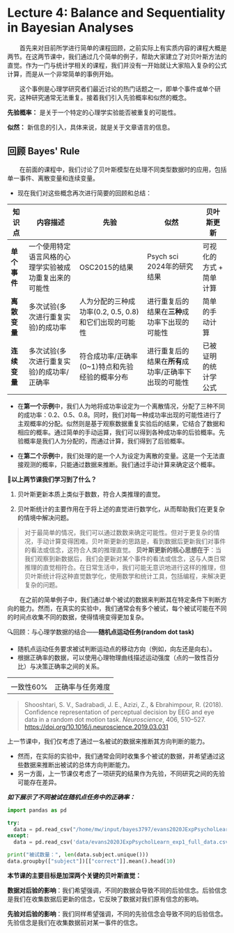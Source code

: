 # Lecture 4:  Balance and Sequentiality in Bayesian Analyses  

&emsp;&emsp;首先来对目前所学进行简单的课程回顾，之前实际上有实质内容的课程大概是两节。在这两节课中，我们通过几个简单的例子，帮助大家建立了对贝叶斯方法的直觉。作为一门与统计学相关的课程，我们并没有一开始就让大家陷入复杂的公式计算，而是从一个非常简单的事例开始。

&emsp;&emsp;这个事例是心理学研究者们最近讨论的热门话题之一，即单个事件或单个研究，这种研究通常无法重复。接着我们引入先验概率和似然的概念。

**先验概率：** 是关于一个特定的心理学实验能否被重复的可能性。

**似然：** 新信息的引入，具体来说，就是关于文章语言的信息。

## 回顾 Bayes' Rule

&emsp;&emsp;在前面的课程中，我们讨论了贝叶斯模型在处理不同类型数据时的应用，包括单一事件、离散变量和连续变量。 

- 现在我们对这些概念再次进行简要的回顾和总结：

| 知识点         | 内容描述                                         | 先验                   |   似然                          | 贝叶斯更新                     |  
|---------------|------------------------------------------------|------------------------|--------------------------------|------------------------------|  
| **单个事件**    | 一个使用特定语言风格的心理学实验被成功重复出来的可能性  | OSC2015的结果           |   Psych sci 2024年的研究结果     | 可视化的方式 + 简单计算         |  
| **离散变量**       | 多次试验(多次进行重复实验)的成功率                  | 人为分配的三种成功率(0.2, 0.5, 0.8)和它们出现的可能性  | 进行重复后的结果在**三种**成功率下出现的可能性 | 简单的手动计算 |  
| **连续变量**       | 多次试验(多次进行重复实验)的成功率/正确率                  | 符合成功率/正确率(0~1)特点和先验经验的概率分布| 进行重复后的结果在**所有**成功率/正确率下出现的可能性 | 已被证明的统计学公式|


- 在**第一个示例**中，我们人为地将成功率设定为一个离散情况，分配了三种不同的成功率：0.2、0.5、0.8。同时，我们对每一种成功率出现的可能性进行了主观概率的分配。似然则是基于观察数据重复实验后的结果，它结合了数据和相应的概率。通过简单的手动运算，我们可以得到各种成功率的后验概率。先验概率是我们人为分配的，而通过计算，我们得到了后验概率。

- 在**第二个示例**中，我们处理的是一个人为设定为离散的变量。这是一个无法直接观测的概率，只能通过数据来推断。我们通过手动计算来确定这个概率。

🤔**以上两节课我们学习到了什么？**  
1. 贝叶斯更新本质上类似于数数，符合人类推理的直觉。

2. 贝叶斯统计的主要作用在于将上述的直觉进行数学化，从而帮助我们在更复杂的情境中解决问题。

> 对于最简单的情况，我们可以通过数数来确定可能性。但对于更复杂的情况，手动计算变得困难。贝叶斯更新的思路是，看到数据后更新我们对事件的看法或信念，这符合人类的推理直觉。
**贝叶斯更新的核心思想在于**：当我们观察到新数据后，我们会更新对某个事件的看法或信念，这与人类日常推理的直觉相符合。在日常生活中，我们可能无意识地进行这样的推理，但贝叶斯统计将这种直觉数学化，使用数学和统计工具，包括编程，来解决更复杂的问题。

&emsp;&emsp;在之前的简单例子中，我们通过单个被试的数据来判断其在特定条件下判断方向的能力。然而，在真实的实验中，我们通常会有多个被试，每个被试可能在不同的时间点收集不同的数据，使得情境变得更加复杂。

🔍回顾：与心理学数据的结合——**随机点运动任务(random dot task)**

- 随机点运动任务要求被试判断运动点的移动方向（例如，向左还是向右）。  
- 根据正确率的数据，可以使用心理物理曲线描述运动强度（点的一致性百分比）与决策正确率之间的关系。  
<center>  
    <table>  
            <tr>  
                <td><img src="https://cdn.kesci.com/upload/sjwnyt1yq4.gif?imageView2/0/w/400/h/400" alt=""></td>  
                <td><img src="https://cdn.kesci.com/upload/sjzjcgwjrm.png?imageView2/0/w/400/h/400" alt=""></td>  
            </tr>  
            <tr>  
                <td>一致性60%</td>  
                <td>正确率与任务难度</td>  
            </tr>  
    </table>  
</center>  


> Shooshtari, S. V., Sadrabadi, J. E., Azizi, Z., & Ebrahimpour, R. (2018). Confidence representation of perceptual decision by EEG and eye data in a random dot motion task. *Neuroscience*, 406, 510–527. https://doi.org/10.1016/j.neuroscience.2019.03.031

上一节课中，我们仅考虑了通过一名被试的数据来推断其方向判断的能力。  

- 然而，在实际的实验中，我们通常会同时收集多个被试的数据，并希望通过这些数据来推断出被试的总体方向判断能力。  
- 另一方面，上一节课仅考虑了一项研究的结果作为先验，不同研究之间的先验可能存在差异。  

***如下展示了不同被试在随机点任务中的正确率：***

```python
import pandas as pd

try:
  data = pd.read_csv("/home/mw/input/bayes3797/evans2020JExpPsycholLearn_exp1_full_data.csv")
except:
  data = pd.read_csv('data/evans2020JExpPsycholLearn_exp1_full_data.csv')

print("被试数量：", len(data.subject.unique()))
data.groupby(["subject"])[["correct"]].mean().head(10)
```

**本节课的主要目标是加深两个关键的贝叶斯直觉：**

**数据对后验的影响**：我们希望强调，不同的数据会导致不同的后验信念。后验信念是我们在收集数据后更新的信念，它反映了数据对我们原有信念的影响。

**先验对后验的影响**：我们同样希望强调，不同的先验信念会导致不同的后验信念。先验信念是我们在收集数据前对某一事件的信念。

